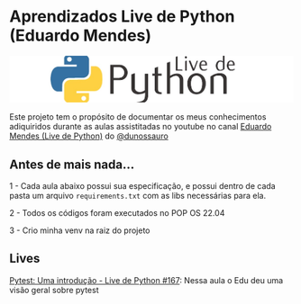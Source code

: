 # Aprendizados Live de Python (Eduardo Mendes)
<p align="center">
  <img src="doc/statics/banner.jpg" title="hover text">
</p>

Este projeto tem o propósito de documentar os meus conhecimentos adiquiridos durante as aulas assistitadas no youtube no canal [Eduardo Mendes (Live de Python)](https://www.youtube.com/c/Dunossauro/featured) do [@dunossauro](https://www.instagram.com/dunossauro/)

## Antes de mais nada...
1 - Cada aula abaixo possui sua especificação, e possui dentro de cada pasta um arquivo `requirements.txt` com as libs necessárias para ela.

2 - Todos os códigos foram executados no POP OS 22.04

3 - Crio minha venv na raiz do projeto


## Lives
[Pytest: Uma introdução - Live de Python #167](live_167/README.md): Nessa aula o Edu deu uma visão geral sobre pytest

